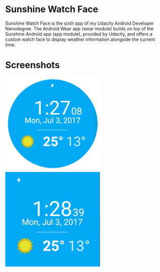# Sunshine Watch Face

Sunshine Watch Face is the sixth app of my Udacity Android Developer Nanodegree. The Android Wear app (wear module) builds on top of the Sunshine Android app (app module), provided by Udacity, and offers a custom watch face to display weather information alongside the current time.

# Screenshots

![Sunshine Wear - Round](readme-images/go_ubiquitous_watch_round.png)
![Sunshine Wear - Square](readme-images/go_ubiquitous_watch_square.png)
